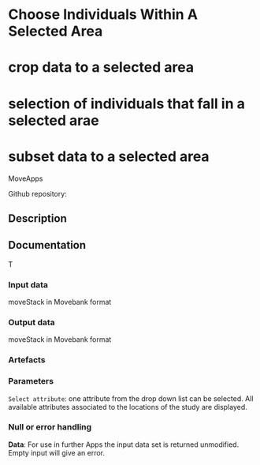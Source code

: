 # Choose Individuals Within A Selected Area 
# crop data to a selected area 
# selection of individuals that fall in a selected arae
# subset data to a selected area


MoveApps

Github repository: 

## Description


## Documentation
T


### Input data
moveStack in Movebank format

### Output data
moveStack in Movebank format

### Artefacts


### Parameters
`Select attribute`: one attribute from the drop down list can be selected. All available attributes associated to the locations of the study are displayed.


### Null or error handling
**Data**: For use in further Apps the input data set is returned unmodified. Empty input will give an error.
